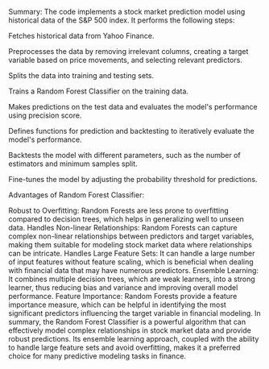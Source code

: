 Summary:
The code implements a stock market prediction model using historical data of the S&P 500 index. It performs the following steps:

Fetches historical data from Yahoo Finance.

Preprocesses the data by removing irrelevant columns, creating a target variable based on price movements, and selecting relevant predictors.

Splits the data into training and testing sets.

Trains a Random Forest Classifier on the training data.

Makes predictions on the test data and evaluates the model's performance using precision score.

Defines functions for prediction and backtesting to iteratively evaluate the model's performance.

Backtests the model with different parameters, such as the number of estimators and minimum samples split.

Fine-tunes the model by adjusting the probability threshold for predictions.

Advantages of Random Forest Classifier:

Robust to Overfitting: Random Forests are less prone to overfitting compared to decision trees, which helps in generalizing well to unseen data.
Handles Non-linear Relationships: Random Forests can capture complex non-linear relationships between predictors and target variables, making them suitable for modeling stock market data where relationships can be intricate.
Handles Large Feature Sets: It can handle a large number of input features without feature scaling, which is beneficial when dealing with financial data that may have numerous predictors.
Ensemble Learning: It combines multiple decision trees, which are weak learners, into a strong learner, thus reducing bias and variance and improving overall model performance.
Feature Importance: Random Forests provide a feature importance measure, which can be helpful in identifying the most significant predictors influencing the target variable in financial modeling.
In summary, the Random Forest Classifier is a powerful algorithm that can effectively model complex relationships in stock market data and provide robust predictions. Its ensemble learning approach, coupled with the ability to handle large feature sets and avoid overfitting, makes it a preferred choice for many predictive modeling tasks in finance.




